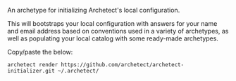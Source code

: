 An archetype for initializing Archetect's local configuration.

This will bootstraps your local configuration with answers for your name and email address based on conventions used in a variety of archetypes, as well as populating your local catalog with some ready-made archetypes.

Copy/paste the below:

    archetect render https://github.com/archetect/archetect-initializer.git ~/.archetect/

